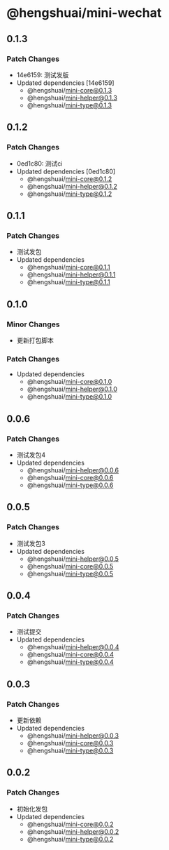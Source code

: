 # @hengshuai/mini-wechat

## 0.1.3

### Patch Changes

- 14e6159: 测试发版
- Updated dependencies [14e6159]
  - @hengshuai/mini-core@0.1.3
  - @hengshuai/mini-helper@0.1.3
  - @hengshuai/mini-type@0.1.3

## 0.1.2

### Patch Changes

- 0ed1c80: 测试ci
- Updated dependencies [0ed1c80]
  - @hengshuai/mini-core@0.1.2
  - @hengshuai/mini-helper@0.1.2
  - @hengshuai/mini-type@0.1.2

## 0.1.1

### Patch Changes

- 测试发包
- Updated dependencies
  - @hengshuai/mini-core@0.1.1
  - @hengshuai/mini-helper@0.1.1
  - @hengshuai/mini-type@0.1.1

## 0.1.0

### Minor Changes

- 更新打包脚本

### Patch Changes

- Updated dependencies
  - @hengshuai/mini-core@0.1.0
  - @hengshuai/mini-helper@0.1.0
  - @hengshuai/mini-type@0.1.0

## 0.0.6

### Patch Changes

- 测试发包4
- Updated dependencies
  - @hengshuai/mini-helper@0.0.6
  - @hengshuai/mini-core@0.0.6
  - @hengshuai/mini-type@0.0.6

## 0.0.5

### Patch Changes

- 测试发包3
- Updated dependencies
  - @hengshuai/mini-helper@0.0.5
  - @hengshuai/mini-core@0.0.5
  - @hengshuai/mini-type@0.0.5

## 0.0.4

### Patch Changes

- 测试提交
- Updated dependencies
  - @hengshuai/mini-helper@0.0.4
  - @hengshuai/mini-core@0.0.4
  - @hengshuai/mini-type@0.0.4

## 0.0.3

### Patch Changes

- 更新依赖
- Updated dependencies
  - @hengshuai/mini-helper@0.0.3
  - @hengshuai/mini-core@0.0.3
  - @hengshuai/mini-type@0.0.3

## 0.0.2

### Patch Changes

- 初始化发包
- Updated dependencies
  - @hengshuai/mini-core@0.0.2
  - @hengshuai/mini-helper@0.0.2
  - @hengshuai/mini-type@0.0.2
